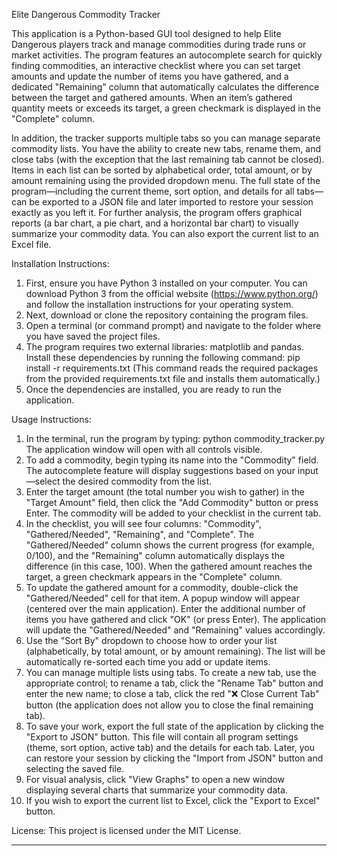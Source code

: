 Elite Dangerous Commodity Tracker

This application is a Python-based GUI tool designed to help Elite Dangerous players track and manage commodities during trade runs or market activities. The program features an autocomplete search for quickly finding commodities, an interactive checklist where you can set target amounts and update the number of items you have gathered, and a dedicated "Remaining" column that automatically calculates the difference between the target and gathered amounts. When an item’s gathered quantity meets or exceeds its target, a green checkmark is displayed in the "Complete" column.

In addition, the tracker supports multiple tabs so you can manage separate commodity lists. You have the ability to create new tabs, rename them, and close tabs (with the exception that the last remaining tab cannot be closed). Items in each list can be sorted by alphabetical order, total amount, or by amount remaining using the provided dropdown menu. The full state of the program—including the current theme, sort option, and details for all tabs—can be exported to a JSON file and later imported to restore your session exactly as you left it. For further analysis, the program offers graphical reports (a bar chart, a pie chart, and a horizontal bar chart) to visually summarize your commodity data. You can also export the current list to an Excel file.

Installation Instructions:
1. First, ensure you have Python 3 installed on your computer. You can download Python 3 from the official website (https://www.python.org/) and follow the installation instructions for your operating system.
2. Next, download or clone the repository containing the program files.
3. Open a terminal (or command prompt) and navigate to the folder where you have saved the project files.
4. The program requires two external libraries: matplotlib and pandas. Install these dependencies by running the following command:
   pip install -r requirements.txt
   (This command reads the required packages from the provided requirements.txt file and installs them automatically.)
5. Once the dependencies are installed, you are ready to run the application.

Usage Instructions:
1. In the terminal, run the program by typing:
   python commodity_tracker.py
   The application window will open with all controls visible.
2. To add a commodity, begin typing its name into the "Commodity" field. The autocomplete feature will display suggestions based on your input—select the desired commodity from the list.
3. Enter the target amount (the total number you wish to gather) in the "Target Amount" field, then click the "Add Commodity" button or press Enter. The commodity will be added to your checklist in the current tab.
4. In the checklist, you will see four columns: "Commodity", "Gathered/Needed", "Remaining", and "Complete". The "Gathered/Needed" column shows the current progress (for example, 0/100), and the "Remaining" column automatically displays the difference (in this case, 100). When the gathered amount reaches the target, a green checkmark appears in the "Complete" column.
5. To update the gathered amount for a commodity, double-click the "Gathered/Needed" cell for that item. A popup window will appear (centered over the main application). Enter the additional number of items you have gathered and click "OK" (or press Enter). The application will update the "Gathered/Needed" and "Remaining" values accordingly.
6. Use the "Sort By" dropdown to choose how to order your list (alphabetically, by total amount, or by amount remaining). The list will be automatically re-sorted each time you add or update items.
7. You can manage multiple lists using tabs. To create a new tab, use the appropriate control; to rename a tab, click the "Rename Tab" button and enter the new name; to close a tab, click the red "❌ Close Current Tab" button (the application does not allow you to close the final remaining tab).
8. To save your work, export the full state of the application by clicking the "Export to JSON" button. This file will contain all program settings (theme, sort option, active tab) and the details for each tab. Later, you can restore your session by clicking the "Import from JSON" button and selecting the saved file.
9. For visual analysis, click "View Graphs" to open a new window displaying several charts that summarize your commodity data.
10. If you wish to export the current list to Excel, click the "Export to Excel" button.

License:
This project is licensed under the MIT License.

---
